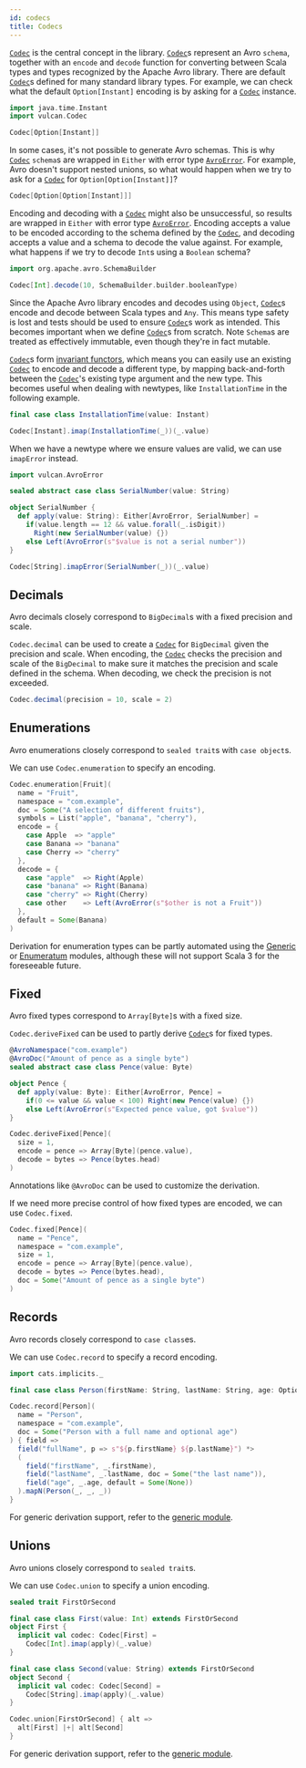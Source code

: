 ```yaml
---
id: codecs
title: Codecs
---
```


[`Codec`][codec] is the central concept in the library. [`Codec`][codec]s represent an Avro `schema`, together with an `encode` and `decode` function for converting between Scala types and types recognized by the Apache Avro library. There are default [`Codec`][codec]s defined for many standard library types. For example, we can check what the default `Option[Instant]` encoding is by asking for a [`Codec`][codec] instance.

```scala mdoc:reset-object
import java.time.Instant
import vulcan.Codec

Codec[Option[Instant]]
```

In some cases, it's not possible to generate Avro schemas. This is why [`Codec`][codec] `schema`s are wrapped in `Either` with error type [`AvroError`][avroerror]. For example, Avro doesn't support nested unions, so what would happen when we try to ask for a [`Codec`][codec] for `Option[Option[Instant]]`?

```scala mdoc
Codec[Option[Option[Instant]]]
```

Encoding and decoding with a [`Codec`][codec] might also be unsuccessful, so results are wrapped in `Either` with error type [`AvroError`][avroerror]. Encoding accepts a value to be encoded according to the schema defined by the [`Codec`][codec], and decoding accepts a value and a schema to decode the value against. For example, what happens if we try to decode `Int`s using a `Boolean` schema?

```scala mdoc
import org.apache.avro.SchemaBuilder

Codec[Int].decode(10, SchemaBuilder.builder.booleanType)
```

Since the Apache Avro library encodes and decodes using `Object`, [`Codec`][codec]s encode and decode between Scala types and `Any`. This means type safety is lost and tests should be used to ensure [`Codec`][codec]s work as intended. This becomes important when we define [`Codec`][codec]s from scratch. Note `Schema`s are treated as effectively immutable, even though they're in fact mutable.

[`Codec`][codec]s form [invariant functors][invariant], which means you can easily use an existing [`Codec`][codec] to encode and decode a different type, by mapping back-and-forth between the [`Codec`][codec]'s existing type argument and the new type. This becomes useful when dealing with newtypes, like `InstallationTime` in the following example.

```scala mdoc
final case class InstallationTime(value: Instant)

Codec[Instant].imap(InstallationTime(_))(_.value)
```

When we have a newtype where we ensure values are valid, we can use `imapError` instead.

```scala mdoc
import vulcan.AvroError

sealed abstract case class SerialNumber(value: String)

object SerialNumber {
  def apply(value: String): Either[AvroError, SerialNumber] =
    if(value.length == 12 && value.forall(_.isDigit))
      Right(new SerialNumber(value) {})
    else Left(AvroError(s"$value is not a serial number"))
}

Codec[String].imapError(SerialNumber(_))(_.value)
```

## Decimals

Avro decimals closely correspond to `BigDecimal`s with a fixed precision and scale.

`Codec.decimal` can be used to create a [`Codec`][codec] for `BigDecimal` given the precision and scale. When encoding, the [`Codec`][codec] checks the precision and scale of the `BigDecimal` to make sure it matches the precision and scale defined in the schema. When decoding, we check the precision is not exceeded.

```scala mdoc
Codec.decimal(precision = 10, scale = 2)
```

## Enumerations

Avro enumerations closely correspond to `sealed trait`s with `case object`s.

We can use `Codec.enumeration​` to specify an encoding.

```scala mdoc
Codec.enumeration[Fruit](
  name = "Fruit",
  namespace = "com.example",
  doc = Some("A selection of different fruits"),
  symbols = List("apple", "banana", "cherry"),
  encode = {
    case Apple  => "apple"
    case Banana => "banana"
    case Cherry => "cherry"
  },
  decode = {
    case "apple"  => Right(Apple)
    case "banana" => Right(Banana)
    case "cherry" => Right(Cherry)
    case other    => Left(AvroError(s"$other is not a Fruit"))
  },
  default = Some(Banana)
)
```

Derivation for enumeration types can be partly automated using the [Generic](modules.md#generic) or [Enumeratum](modules.md#enumeratum) modules, although these will not support Scala 3 for the foreseeable future.

## Fixed

Avro fixed types correspond to `Array[Byte]`s with a fixed size.

`Codec.deriveFixed` can be used to partly derive [`Codec`][codec]s for fixed types.

```scala mdoc
@AvroNamespace("com.example")
@AvroDoc("Amount of pence as a single byte")
sealed abstract case class Pence(value: Byte)

object Pence {
  def apply(value: Byte): Either[AvroError, Pence] =
    if(0 <= value && value < 100) Right(new Pence(value) {})
    else Left(AvroError(s"Expected pence value, got $value"))
}

Codec.deriveFixed[Pence](
  size = 1,
  encode = pence => Array[Byte](pence.value),
  decode = bytes => Pence(bytes.head)
)
```

Annotations like `@AvroDoc` can be used to customize the derivation.

If we need more precise control of how fixed types are encoded, we can use `Codec.fixed`.

```scala mdoc
Codec.fixed[Pence](
  name = "Pence",
  namespace = "com.example",
  size = 1,
  encode = pence => Array[Byte](pence.value),
  decode = bytes => Pence(bytes.head),
  doc = Some("Amount of pence as a single byte")
)
```

## Records

Avro records closely correspond to `case class`es.

We can use `Codec.record` to specify a record encoding.

```scala mdoc
import cats.implicits._

final case class Person(firstName: String, lastName: String, age: Option[Int])

Codec.record[Person](
  name = "Person",
  namespace = "com.example",
  doc = Some("Person with a full name and optional age")
) { field =>
  field("fullName", p => s"${p.firstName} ${p.lastName}") *>
  (
    field("firstName", _.firstName),
    field("lastName", _.lastName, doc = Some("the last name")),
    field("age", _.age, default = Some(None))
  ).mapN(Person(_, _, _))
}
```

For generic derivation support, refer to the [generic module](modules.md#generic).

## Unions

Avro unions closely correspond to `sealed trait`s.

We can use `Codec.union` to specify a union encoding.

```scala mdoc
sealed trait FirstOrSecond

final case class First(value: Int) extends FirstOrSecond
object First {
  implicit val codec: Codec[First] =
    Codec[Int].imap(apply)(_.value)
}

final case class Second(value: String) extends FirstOrSecond
object Second {
  implicit val codec: Codec[Second] =
    Codec[String].imap(apply)(_.value)
}

Codec.union[FirstOrSecond] { alt =>
  alt[First] |+| alt[Second]
}
```

For generic derivation support, refer to the [generic module](modules.md#generic).

[avroerror]: @API_BASE_URL@/AvroError.html
[codec]: @API_BASE_URL@/Codec.html
[invariant]: https://typelevel.org/cats/typeclasses/invariant.html
